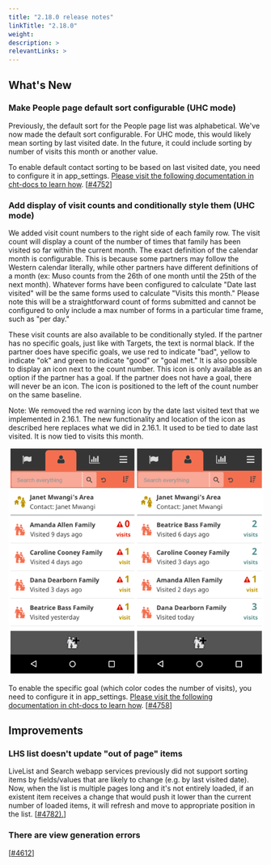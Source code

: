 ```yaml
---
title: "2.18.0 release notes"
linkTitle: "2.18.0"
weight: 
description: >
relevantLinks: >
---
```


## What's New

### Make People page default sort configurable (UHC mode)

Previously, the default sort for the People page list was alphabetical. We've now made the default sort configurable. For UHC mode, this would likely mean sorting by last visited date. In the future, it could include sorting by number of visits this month or another value.

To enable default contact sorting to be based on last visited date, you need to configure it in app_settings. [Please visit the following documentation in cht-docs to learn how](https://docs.communityhealthtoolkit.org/apps/reference/app-settings/). [[#4752](https://github.com/medic/medic-webapp/issues/4752)]


### Add display of visit counts and conditionally style them (UHC mode)

We added visit count numbers to the right side of each family row. The visit count will display a count of the number of times that family has been visited so far within the current month. The exact definition of the calendar month is configurable. This is because some partners may follow the Western calendar literally, while other partners have different definitions of a month (ex: Muso counts from the 26th of one month until the 25th of the next month). Whatever forms have been configured to calculate "Date last visited" will be the same forms used to calculate "Visits this month." Please note this will be a straightforward count of forms submitted and cannot be configured to only include a max number of forms in a particular time frame, such as "per day."

These visit counts are also available to be conditionally styled. If the partner has no specific goals, just like with Targets, the text is normal black. If the partner does have specific goals, we use red to indicate "bad", yellow to indicate "ok" and green to indicate "good" or "goal met." It is also possible to display an icon next to the count number. This icon is only available as an option if the partner has a goal. If the partner does not have a goal, there will never be an icon. The icon is positioned to the left of the count number on the same baseline.

Note: We removed the red warning icon by the date last visited text that we implemented in 2.16.1. The new functionality and location of the icon as described here replaces what we did in 2.16.1. It used to be tied to date last visited. It is now tied to visits this month.

![Screenshots](images/2.18.0-4758.png)

To enable the specific goal (which color codes the number of visits), you need to configure it in app_settings. [Please visit the following documentation in cht-docs to learn how](https://docs.communityhealthtoolkit.org/apps/reference/app-settings/#optional-settings). [[#4758](https://github.com/medic/medic-webapp/issues/4758)]


## Improvements

### LHS list doesn't update "out of page" items

LiveList and Search webapp services previously did not support sorting items by fields/values that are likely to change (e.g. by last visited date). Now, when the list is multiple pages long and it's not entirely loaded, if an existent item receives a change that would push it lower than the current number of loaded items, it will refresh and move to appropriate position in the list. [[#4782).](https://github.com/medic/medic-webapp/issues/4782)]

### There are view generation errors
[[#4612](https://github.com/medic/medic-webapp/issues/4612)]
